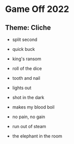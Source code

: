 # Game Off 2022

## Theme: Cliche

- split second
- quick buck
- king's ransom

- roll of the dice
- tooth and nail

- lights out
- shot in the dark

- makes my blood boil
- no pain, no gain
- run out of steam

- the elephant in the room
